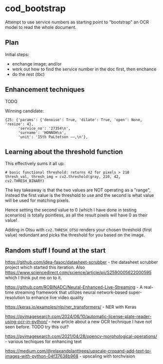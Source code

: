 # cod_bootstrap

Attempt to use service numbers as starting point to "bootstrap" an OCR model to read the whole document.


## Plan

Initial steps:

* enchange image; and/or
* work out how to find the service number in the doc first, then enchance
* do the rest (tbc)


## Enhancement techniques

TODO

Winning candidate:
```
{25: {'params': {'denoise': True, 'dilate': True, 'open': None, 'resize': 4},
      'service_no': '27354\n',
      'surname': 'HONNOH\n',
      'unit': '15th PaLtetson ——,\n'},
```

## Learning about the threshold function

This effectively sums it all up:

```
# basic functional threshold: returns 42 for pixels > 210
thresh_val, thresh_img = cv2.threshold(gray, 210, 42, cv2.THRESH_BINARY)
```

The key takeaway is that the two values are NOT operating as a "range", instead the first value is the threshold to use and the second is what value will be used for matching pixels.

Hence setting the second value to 0 (which I have done in testing scenarios) is totally pointless, as all the result pixels will have 0 as their value!

Adding in Otsu with `cv2.THRESH_OTSU` renders your chosen threshold (first value) redundant and picks the threshold for you based on the image.


## Random stuff I found at the start

https://github.com/idea-fasoc/datasheet-scrubber - the datasheet scrubber project which started this iteration. Also https://www.sciencedirect.com/science/article/pii/S2590005622000595 which I think put me on to it.

https://github.com/ROBINADC/Neural-Enhanced-Live-Streaming - A real-time streaming framework that utilizes neural network-based super-resolution to enhance live video quality

https://keras.io/examples/nlp/ner_transformers/ - NER with Keras

https://pyimagesearch.com/2024/06/10/automatic-license-plate-reader-using-ocr-in-python/ - new article about a new OCR technique I have not seen before. TODO try this out?

https://pyimagesearch.com/2021/04/28/opencv-morphological-operations/ - various techiques for enhancing text

https://medium.com/@relaxandplanttrees/upscale-cropand-add-text-to-images-with-python-04f37638b968 - upscaling with torchvision